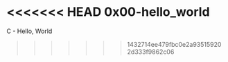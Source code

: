 <<<<<<< HEAD
0x00-hello_world
=======
C - Hello, World
>>>>>>> 1432714ee479fbc0e2a935159202d333f9862c06
